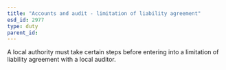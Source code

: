 ```yaml
---
title: "Accounts and audit - limitation of liability agreement"
esd_id: 2977
type: duty
parent_id:  
---
```


A local authority must take certain steps before entering into a limitation of liability agreement with a local auditor.

